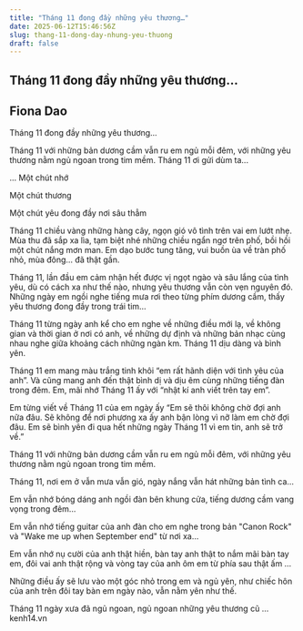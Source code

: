 ```yaml
---
title: "Tháng 11 đong đầy những yêu thương…"
date: 2025-06-12T15:46:56Z
slug: thang-11-dong-day-nhung-yeu-thuong
draft: false
---
```


## Tháng 11 đong đầy những yêu thương…

## Fiona Dao

Tháng 11 đong đầy những yêu thương…

 
 
Tháng 11 với những bản dương cầm vẫn ru em ngủ mỗi đêm, với những yêu thương nằm ngủ ngoan trong tim mềm.
Tháng 11 ơi gửi dùm ta...

... Một chút nhớ

Một chút thương

Một chút yêu đong đầy nơi sâu thẳm
 
Tháng 11 chiều vàng những hàng cây, ngọn gió vô tình trên vai em lướt nhẹ. Mùa thu đã sắp xa lìa, tạm biệt nhé những chiều ngẩn ngơ trên phố, bồi hồi một chút nắng mơn man. Em dạo bước tung tăng, vui buồn ùa về tràn phố nhỏ, mùa đông… đã thật gần.
 
Tháng 11, lần đầu em cảm nhận hết được vị ngọt ngào và sâu lắng của tình yêu, dù có cách xa như thế nào, nhưng yêu thương vẫn còn vẹn nguyên đó. Những ngày em ngồi nghe tiếng mưa rơi theo từng phím dương cầm, thấy yêu thương đong đầy trong trái tim… 
 
Tháng 11 từng ngày anh kể cho em nghe về những điều mới lạ, về không gian và thời gian ở nơi có anh, về những dự định và những bản nhạc cùng nhau nghe giữa khoảng cách những ngàn km. Tháng 11 dịu dàng và bình yên.
 
Tháng 11 em mang màu trắng tinh khôi “em rất hãnh diện với tình yêu của anh”.  Và cũng mang anh đến thật bình dị và dịu êm cùng những tiếng đàn trong đêm. Em, mãi nhớ Tháng 11 ấy với  “nhật kí anh viết trên tay em”.
 
Em từng viết về Tháng 11 của em ngày ấy “Em sẽ thôi không chờ đợi anh nữa đâu. Sẽ không để nơi phương xa ấy anh bận lòng vì nỡ làm em chờ đợi đâu. Em sẽ bình yên đi qua hết những ngày Tháng 11 vì em tin, anh sẽ trở về.”  
 
Tháng 11 với những bản dương cầm vẫn ru em ngủ mỗi đêm, với những yêu thương nằm ngủ ngoan trong tim mềm. 
 
Tháng 11, nơi em ở vẫn mưa vẫn gió, ngày nắng vẫn hát những bản tình ca…
 
Em vẫn nhớ bóng dáng anh ngồi đàn bên khung cửa, tiếng dương cầm vang vọng trong đêm…
 
Em vẫn nhớ tiếng guitar của anh đàn cho em nghe trong bản "Canon Rock" và "Wake me up when September end" từ nơi xa…
 
Em vẫn nhớ nụ cười của anh thật hiền, bàn tay anh thật to nắm mãi bàn tay em, đôi vai anh thật rộng và vòng tay của anh ôm em từ phía sau thật ấm …
 
Những điều ấy sẽ lưu vào một góc nhỏ trong em và ngủ yên, như chiếc hôn của anh trên đôi tay bàn em ngày nào, vẫn nằm yên như thế.
 
Tháng 11 ngày xưa đã ngủ ngoan, ngủ ngoan những yêu thương cũ …kenh14.vn